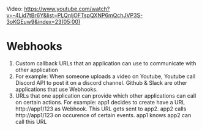 Video: https://www.youtube.com/watch?v=-4Lid7tBr6Y&list=PLQnljOFTspQXNP6mQchJVP3S-3oKGEuw9&index=23(05:00)

# Webhooks

1. Custom callback URLs that an application can use to communicate with other application
2. For example: When someone uploads a video on Youtube, Youtube call Discord API to post it on a discord channel. Github & Slack are other applications that use Webhooks.
3. URLs that one application can provide which other applications can call on certain actions. For example: app1 decides to create have a URL http://app1/123 as Webhook. This URL gets sent to app2. app2 calls http://app1/123 on occurence of certain events. app1 knows app2 can call this URL